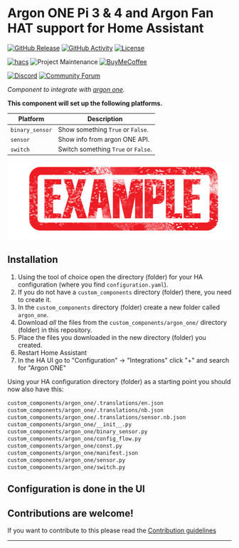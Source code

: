 # Argon ONE Pi 3 & 4 and Argon Fan HAT support for Home Assistant

[![GitHub Release][releases-shield]][releases]
[![GitHub Activity][commits-shield]][commits]
[![License][license-shield]](LICENSE)

[![hacs][hacsbadge]][hacs]
![Project Maintenance][maintenance-shield]
[![BuyMeCoffee][buymecoffeebadge]][buymecoffee]

[![Discord][discord-shield]][discord]
[![Community Forum][forum-shield]][forum]

_Component to integrate with [argon one][argon_one]._

**This component will set up the following platforms.**

Platform | Description
-- | --
`binary_sensor` | Show something `True` or `False`.
`sensor` | Show info from argon ONE API.
`switch` | Switch something `True` or `False`.

![example][exampleimg]

## Installation

1. Using the tool of choice open the directory (folder) for your HA configuration (where you find `configuration.yaml`).
2. If you do not have a `custom_components` directory (folder) there, you need to create it.
3. In the `custom_components` directory (folder) create a new folder called `argon_one`.
4. Download _all_ the files from the `custom_components/argon_one/` directory (folder) in this repository.
5. Place the files you downloaded in the new directory (folder) you created.
6. Restart Home Assistant
7. In the HA UI go to "Configuration" -> "Integrations" click "+" and search for "Argon ONE"

Using your HA configuration directory (folder) as a starting point you should now also have this:

```text
custom_components/argon_one/.translations/en.json
custom_components/argon_one/.translations/nb.json
custom_components/argon_one/.translations/sensor.nb.json
custom_components/argon_one/__init__.py
custom_components/argon_one/binary_sensor.py
custom_components/argon_one/config_flow.py
custom_components/argon_one/const.py
custom_components/argon_one/manifest.json
custom_components/argon_one/sensor.py
custom_components/argon_one/switch.py
```

## Configuration is done in the UI

<!---->

## Contributions are welcome!

If you want to contribute to this please read the [Contribution guidelines](CONTRIBUTING.md)

***

[argon_one]: https://github.com/Misiu/argon_one
[buymecoffee]: https://www.buymeacoffee.com/Misiu
[buymecoffeebadge]: https://img.shields.io/badge/buy%20me%20a%20coffee-donate-yellow.svg?style=for-the-badge
[commits-shield]: https://img.shields.io/github/commit-activity/y/Misiu/argon_one.svg?style=for-the-badge
[commits]: https://github.com/Misiu/argon_one/commits/master
[hacs]: https://github.com/custom-components/hacs
[hacsbadge]: https://img.shields.io/badge/HACS-Custom-orange.svg?style=for-the-badge
[discord]: https://discord.gg/Qa5fW2R
[discord-shield]: https://img.shields.io/discord/330944238910963714.svg?style=for-the-badge
[exampleimg]: example.png
[forum-shield]: https://img.shields.io/badge/community-forum-brightgreen.svg?style=for-the-badge
[forum]: https://community.home-assistant.io/
[license-shield]: https://img.shields.io/github/license/Misiu/argon_one.svg?style=for-the-badge
[maintenance-shield]: https://img.shields.io/badge/maintainer-%40Misiu-blue.svg?style=for-the-badge
[releases-shield]: https://img.shields.io/github/release/Misiu/argon_one.svg?style=for-the-badge
[releases]: https://github.com/Misiu/argon_one/releases
